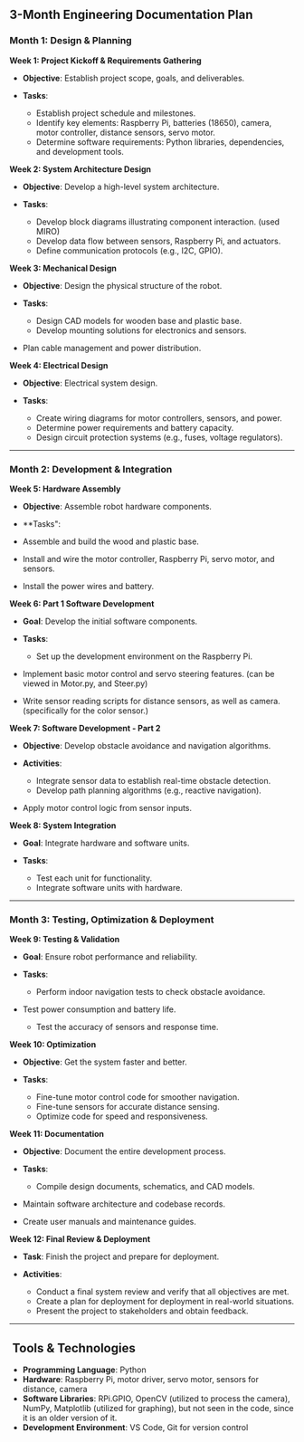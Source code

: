 ## 3-Month Engineering Documentation Plan

###  Month 1: Design & Planning

**Week 1: Project Kickoff & Requirements Gathering**

* **Objective**: Establish project scope, goals, and deliverables.
* **Tasks**:

  * Establish project schedule and milestones.
  * Identify key elements: Raspberry Pi, batteries (18650), camera, motor controller, distance sensors, servo motor.
  * Determine software requirements: Python libraries, dependencies, and development tools.

**Week 2: System Architecture Design**

* **Objective**: Develop a high-level system architecture.
* **Tasks**:

  * Develop block diagrams illustrating component interaction. (used MIRO)
  * Develop data flow between sensors, Raspberry Pi, and actuators.
  * Define communication protocols (e.g., I2C, GPIO).

**Week 3: Mechanical Design**

* **Objective**: Design the physical structure of the robot.
* **Tasks**:

  * Design CAD models for wooden base and plastic base.
  * Develop mounting solutions for electronics and sensors.
* Plan cable management and power distribution.

**Week 4: Electrical Design**

* **Objective**: Electrical system design.
* **Tasks**:

  * Create wiring diagrams for motor controllers, sensors, and power.
  * Determine power requirements and battery capacity.
  * Design circuit protection systems (e.g., fuses, voltage regulators).

---

###  Month 2: Development & Integration

**Week 5: Hardware Assembly**

* **Objective**: Assemble robot hardware components.
* **Tasks":

* Assemble and build the wood and plastic base.
* Install and wire the motor controller, Raspberry Pi, servo motor, and sensors.
* Install the power wires and battery.

**Week 6: Part 1 Software Development**

* **Goal**: Develop the initial software components.
* **Tasks**:

  * Set up the development environment on the Raspberry Pi.
* Implement basic motor control and servo steering features. (can be viewed in Motor.py, and Steer.py)
* Write sensor reading scripts for distance sensors, as well as camera. (specifically for the color sensor.)

**Week 7: Software Development - Part 2**

* **Objective**: Develop obstacle avoidance and navigation algorithms.
* **Activities**:

  * Integrate sensor data to establish real-time obstacle detection.
  * Develop path planning algorithms (e.g., reactive navigation).
* Apply motor control logic from sensor inputs.

**Week 8: System Integration**

* **Goal**: Integrate hardware and software units.
* **Tasks**:

  * Test each unit for functionality.
  * Integrate software units with hardware.

---

###  Month 3: Testing, Optimization & Deployment

**Week 9: Testing & Validation**

* **Goal**: Ensure robot performance and reliability.
* **Tasks**:

  * Perform indoor navigation tests to check obstacle avoidance.
* Test power consumption and battery life.
  * Test the accuracy of sensors and response time.

**Week 10: Optimization**

* **Objective**: Get the system faster and better.
* **Tasks**:

  * Fine-tune motor control code for smoother navigation.
  * Fine-tune sensors for accurate distance sensing.
  * Optimize code for speed and responsiveness.

**Week 11: Documentation**

* **Objective**: Document the entire development process.
* **Tasks**:

  * Compile design documents, schematics, and CAD models.
* Maintain software architecture and codebase records.
* Create user manuals and maintenance guides.

**Week 12: Final Review & Deployment**

* **Task**: Finish the project and prepare for deployment.
* **Activities**:

  * Conduct a final system review and verify that all objectives are met.
  * Create a plan for deployment for deployment in real-world situations.
  * Present the project to stakeholders and obtain feedback.

---

## ️ Tools & Technologies

* **Programming Language**: Python
* **Hardware**: Raspberry Pi, motor driver, servo motor, sensors for distance, camera
* **Software Libraries**: RPi.GPIO, OpenCV (utilized to process the camera), NumPy, Matplotlib (utilized for graphing), but not seen in the code, since it is an older version of it.
* **Development Environment**: VS Code, Git for version control
